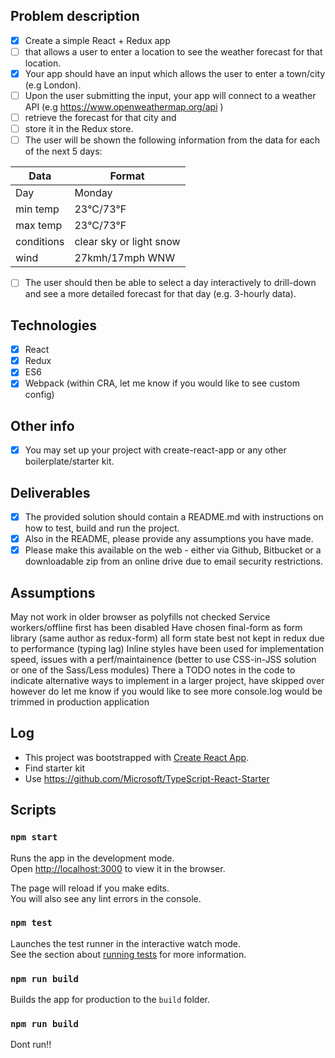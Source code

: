 ## Problem description

- [x] Create a simple React + Redux app
- [ ] that allows a user to enter a location to see the weather forecast for that location.
- [x] Your app should have an input which allows the user to enter a town/city (e.g London).
- [ ] Upon the user submitting the input, your app will connect to a weather API (e.g https://www.openweathermap.org/api )
- [ ] retrieve the forecast for that city and
- [ ] store it in the Redux store.
- [ ] The user will be shown the following information from the data for each of the next 5 days:

| Data        | Format           |
| ------------- |-------------|
| Day   | Monday |
| min temp | 23°C/73°F |
| max temp | 23°C/73°F |
| conditions | clear sky or light snow |
| wind | 27kmh/17mph WNW |

- [ ] The user should then be able to select a day interactively to drill-down and see a more detailed forecast for that day (e.g. 3-hourly data).

Technologies
------------
- [x] React
- [x] Redux
- [x] ES6
- [x] Webpack (within CRA, let me know if you would like to see custom config)

Other info
----------

- [x] You may set up your project with create-react-app or any other boilerplate/starter kit.

Deliverables
------------

- [x] The provided solution should contain a README.md with instructions on how to test, build and run the project.
- [x] Also in the README, please provide any assumptions you have made.
- [x] Please make this available on the web - either via Github, Bitbucket or a downloadable zip from an online drive due to email security restrictions.

## Assumptions

May not work in older browser as polyfills not checked
Service workers/offline first has been disabled
Have chosen final-form as form library (same author as redux-form) all form state best not kept in redux due to performance (typing lag)
Inline styles have been used for implementation speed, issues with a perf/maintainence (better to use CSS-in-JSS solution or one of the Sass/Less modules)
There a TODO notes in the code to indicate alternative ways to implement in a larger project, have skipped over however do let me know if you would like to see more
console.log would be trimmed in production application

## Log

- This project was bootstrapped with [Create React App](https://github.com/facebookincubator/create-react-app).
- Find starter kit
- Use https://github.com/Microsoft/TypeScript-React-Starter


## Scripts

### `npm start`

Runs the app in the development mode.<br>
Open [http://localhost:3000](http://localhost:3000) to view it in the browser.

The page will reload if you make edits.<br>
You will also see any lint errors in the console.

### `npm test`

Launches the test runner in the interactive watch mode.<br>
See the section about [running tests](#running-tests) for more information.

### `npm run build`

Builds the app for production to the `build` folder.<br>

### `npm run build`

Dont run!!